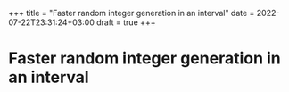 +++
title = "Faster random integer generation in an interval"
date = 2022-07-22T23:31:24+03:00
draft = true
+++

# Faster random integer generation in an interval
